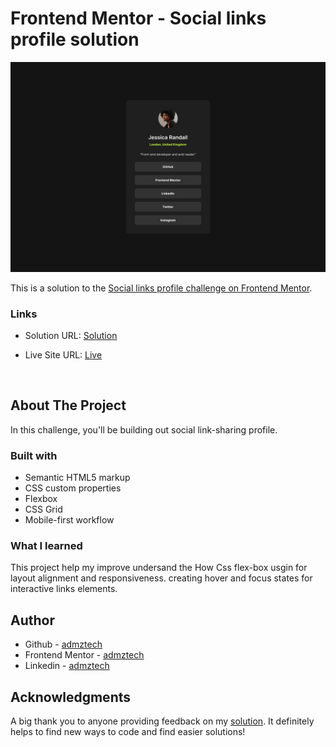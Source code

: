 # Frontend Mentor - Social links profile solution

<img src="https://github.com/admztech/social-links-profile-main/blob/main/design/destkop-design.jpg">

This is a solution to the [Social links profile challenge on Frontend Mentor](https://www.frontendmentor.io/challenges/social-links-profile-UG32l9m6dQ).

### Links

- Solution URL: [Solution](https://www.frontendmentor.io/solutions/sociallinksprofilemain-YaOdKJ9Ch6)
- Live Site URL: [Live](https://github.com/admztech/social-links-profile-main)

  <br>

## About The Project

In this challenge, you'll be building out social link-sharing profile.

### Built with

- Semantic HTML5 markup
- CSS custom properties
- Flexbox
- CSS Grid
- Mobile-first workflow

### What I learned

This project help my improve undersand the How Css flex-box usgin for layout alignment and responsiveness.
creating hover and focus states for interactive links elements.

<!-- ### Useful resources

- [Example resource 1](https://www.example.com) - This helped me for XYZ reason. I really liked this pattern and will use it going forward.
- [Example resource 2](https://www.example.com) - This is an amazing article which helped me finally understand XYZ. I'd recommend it to anyone still learning this concept. -->

## Author

- Github - [admztech](https://github.com/admztech)
- Frontend Mentor - [admztech](https://www.frontendmentor.io/profile/yourusername)
- Linkedin - [admztech](https://www.linkedin.com/in/admztech/)

## Acknowledgments

A big thank you to anyone providing feedback on my <a href="https://www.frontendmentor.io/solutions/faq-accordion-card-tFrPJh5hD">solution</a>. It definitely helps to find new ways to code and find easier solutions!

